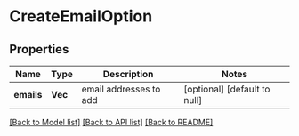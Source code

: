 # CreateEmailOption

## Properties
Name | Type | Description | Notes
------------ | ------------- | ------------- | -------------
**emails** | **Vec<String>** | email addresses to add | [optional] [default to null]

[[Back to Model list]](../README.md#documentation-for-models) [[Back to API list]](../README.md#documentation-for-api-endpoints) [[Back to README]](../README.md)



